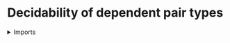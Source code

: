 #  Decidability of dependent pair types

<details><summary>Imports</summary>
```agda
module univalent-combinatorics.decidable-dependent-pair-types where

open import elementary-number-theory.natural-numbers

open import foundation.coproduct-types
open import foundation.decidable-dependent-pair-types
open import foundation.decidable-types
open import foundation.dependent-pair-types
open import foundation.empty-types
open import foundation.functions
open import foundation.equivalences
open import foundation.unit-type
open import foundation.universe-levels

open import univalent-combinatorics.counting
open import univalent-combinatorics.standard-finite-types
```
</details>

## Idea

We describe conditions under which dependent sums are decidable. Note that it is _not_ the case for a family `B` of decidable types over a finite type `A`, that the dependent pair type `Σ A B` is decidable.

## Properties

### The Σ-type of any family of decidable types over `Fin k` is decidable

```agda
is-decidable-Σ-Fin :
  {l : Level} (k : ℕ) {P : Fin k → UU l} →
  ((x : Fin k) → is-decidable (P x)) → is-decidable (Σ (Fin k) P)
is-decidable-Σ-Fin zero-ℕ {P} d = inr pr1
is-decidable-Σ-Fin (succ-ℕ k) {P} d with d (inr star)
... | inl p = inl (pair (inr star) p)
... | inr f =
  is-decidable-iff
    ( λ t → pair (inl (pr1 t)) (pr2 t))
    ( g)
    ( is-decidable-Σ-Fin k {P ∘ inl} (λ x → d (inl x)))
  where
  g : Σ (Fin (succ-ℕ k)) P → Σ (Fin k) (P ∘ inl)
  g (pair (inl x) p) = pair x p
  g (pair (inr star) p) = ex-falso (f p)
```

### The Σ-type of any family of decidable types over a type equipped with count is decidable

```agda
is-decidable-Σ-count :
  {l1 l2 : Level} {A : UU l1} {B : A → UU l2} → count A →
  ((x : A) → is-decidable (B x)) → is-decidable (Σ A B)
is-decidable-Σ-count e d =
  is-decidable-Σ-equiv
    ( equiv-count e)
    ( λ x → id-equiv)
    ( is-decidable-Σ-Fin
      ( number-of-elements-count e)
      ( λ x → d (map-equiv-count e x)))
```
